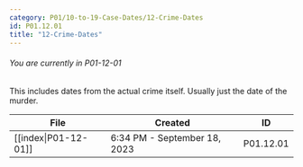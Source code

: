 ```yaml
---
category: P01/10-to-19-Case-Dates/12-Crime-Dates
id: P01.12.01
title: "12-Crime-Dates"
---
```

###### You are currently in P01-12-01

This includes dates from the actual crime itself. Usually just the date of the murder.

| File                                                                                                  | Created                      | ID        |
| ----------------------------------------------------------------------------------------------------- | ---------------------------- | --------- |
| [[index\|P01-12-01]] | 6:34 PM - September 18, 2023 | P01.12.01 |


